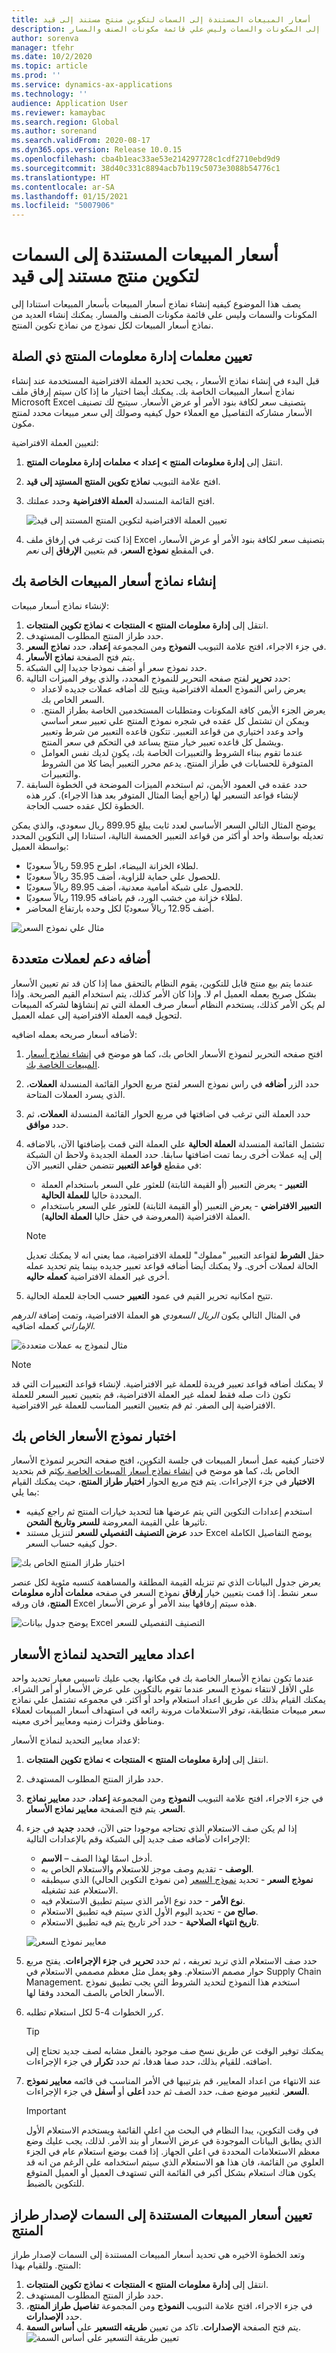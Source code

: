 ```yaml
---
title: أسعار المبيعات المستندة إلى السمات لتكوين منتج مستند إلى قيد
description: يصف هذا الموضوع كيفيه إنشاء نماذج أسعار المبيعات بأسعار المبيعات استنادا إلى المكونات والسمات وليس علي قائمة مكونات الصنف والمسار.
author: sorenva
manager: tfehr
ms.date: 10/2/2020
ms.topic: article
ms.prod: ''
ms.service: dynamics-ax-applications
ms.technology: ''
audience: Application User
ms.reviewer: kamaybac
ms.search.region: Global
ms.author: sorenand
ms.search.validFrom: 2020-08-17
ms.dyn365.ops.version: Release 10.0.15
ms.openlocfilehash: cba4b1eac33ae53e214297728c1cdf2710ebd9d9
ms.sourcegitcommit: 38d40c331c8894acb7b119c5073e3088b54776c1
ms.translationtype: HT
ms.contentlocale: ar-SA
ms.lasthandoff: 01/15/2021
ms.locfileid: "5007906"
---
```

# <a name="attribute-based-sales-prices-for-constraint-based-product-configuration"></a>أسعار المبيعات المستندة إلى السمات لتكوين منتج مستند إلى قيد

يصف هذا الموضوع كيفيه إنشاء نماذج أسعار المبيعات بأسعار المبيعات استنادا إلى المكونات والسمات وليس علي قائمة مكونات الصنف والمسار. يمكنك إنشاء العديد من نماذج أسعار المبيعات لكل نموذج من نماذج تكوين المنتج.

## <a name="set-relevant-product-information-management-parameters"></a>تعيين معلمات إدارة معلومات المنتج ذي الصلة

قبل البدء في إنشاء نماذج الأسعار ، يجب تحديد العملة الافتراضية المستخدمة عند إنشاء نماذج أسعار المبيعات الخاصة بك. يمكنك أيضا اختيار ما إذا كان سيتم إرفاق ملف Microsoft Excel بتصنيف سعر لكافة بنود الأمر أو عرض الأسعار. سيتيح لك تصنيف الأسعار مشاركه التفاصيل مع العملاء حول كيفيه وصولك إلى سعر مبيعات محدد لمنتج مكون.

لتعيين العملة الافتراضية:

1. انتقل إلى **إدارة معلومات المنتج \> إعداد \> معلمات إدارة معلومات المنتج**.
1. افتح علامة التبويب **نماذج تكوين المنتج المستنِد إلى قيد**.
1. افتح القائمة المنسدلة **العملة الافتراضية** وحدد عملتك.

    ![تعيين العملة الافتراضية لتكوين المنتج المستند إلى قيد](media/prod-config-currency.png "تعيين العملة الافتراضية لتكوين المنتج المستند إلى قيد")

1. إذا كنت ترغب في إرفاق ملف Excel بتصنيف سعر لكافة بنود الأمر أو عرض الأسعار، في المقطع **نموذج السعر**، قم بتعيين **الإرفاق** إلى *نعم*.

## <a name="build-your-sales-price-models"></a><a name="build-price-model"></a>إنشاء نماذج أسعار المبيعات الخاصة بك

لإنشاء نماذج أسعار مبيعات:

1. انتقل إلى **إدارة معلومات المنتج \> المنتجات \> نماذج تكوين المنتجات**.
1. حدد طراز المنتج المطلوب المستهدف.
1. في جزء الاجراء، افتح علامة التبويب **النموذج** ومن المجموعة **إعداد**، حدد **نماذج السعر**.
1. يتم فتح الصفحة **نماذج الأسعار**.
1. حدد نموذج سعر أو أضف نموذجا جديدا إلى الشبكة.
1. حدد **تحرير** لفتح صفحه التحرير للنموذج المحدد، والذي يوفر الميزات التالية:
    - يعرض راس النموذج العملة الافتراضية ويتيح لك أضافه عملات جديده لاعداد السعر الخاص بك.
    - يعرض الجزء الأيمن كافة المكونات ومتطلبات المستخدمين الخاصة بطراز المنتج. ويمكن ان تشتمل كل عقده في شجره نموذج المنتج علي تعبير سعر أساسي واحد وعدد اختياري من قواعد التعبير. تتكون قاعده التعبير من شرط وتعبير ويشمل كل قاعده تعبير خيار منتج يساعد في التحكم في سعر المنتج.
    - عندما تقوم ببناء الشروط والتعبيرات الخاصة بك، يكون لديك نفس العوامل المتوفرة للحسابات في طراز المنتج. يدعم محرر التعبير أيضا كلا من الشروط والتعبيرات.
1. حدد عقده في العمود الأيمن، ثم استخدم الميزات الموضحة في الخطوة السابقة لإنشاء قواعد التسعير لها (راجع أيضا المثال المتوفر بعد هذا الاجراء). كرر هذه الخطوة لكل عقده حسب الحاجة.

يوضح المثال التالي السعر الأساسي لعدد ثابت يبلغ 899.95 ريال سعودي، والذي يمكن تعديله بواسطة واحد أو أكثر من قواعد التعبير الخمسة التالية، استنادا إلى التكوين المحدد بواسطة العميل:

- لطلاء الخزانة البيضاء، اطرح 59.95 ريالاً سعوديًا.
- للحصول علي حماية للزاوية، أضف 35.95 ريالاً سعوديًا.
- للحصول على شبكة أمامية معدنية، أضف 89.95 ريالاً سعوديًا.
- لطلاء خزانة من خشب الورد، قم باضافه 119.95 ريالاً سعوديًا.
- أضف 12.95 ريالاً سعوديًا لكل وحده بارتفاع المحاضر.

![مثال علي نموذج السعر](media/prod-config-rules-example.png "مثال علي نموذج السعر")

## <a name="add-support-for-multiple-currencies"></a>أضافه دعم لعملات متعددة

عندما يتم بيع منتج قابل للتكوين، يقوم النظام بالتحقق مما إذا كان قد تم تعيين الأسعار بشكل صريح بعمله العميل ام لا. وإذا كان الأمر كذلك، يتم استخدام القيم الصريحة. وإذا لم يكن الأمر كذلك، يستخدم النظام أسعار صرف العملة التي تم إنشاؤها لشركه المبيعات لتحويل قيمه العملة الافتراضية إلى عمله العميل.

لأضافه أسعار صريحه بعمله اضافيه:

1. افتح صفحه التحرير لنموذج الأسعار الخاص بك، كما هو موضح في [إنشاء نماذج أسعار المبيعات الخاصة بك](#build-price-model).
1. حدد الزر **أضافه** في راس نموذج السعر لفتح مربع الحوار القائمة المنسدلة **العملات**، الذي يسرد العملات المتاحة.
1. حدد العملة التي ترغب في اضافتها في مربع الحوار القائمة المنسدلة **العملات**،  ثم حدد **موافق**.
1. تشتمل القائمة المنسدلة **العملة الحالية** علي العملة التي قمت بإضافتها الآن، بالاضافه إلى إيه عملات أخرى ربما تمت اضافتها سابقا. حدد العملة الجديدة ولاحظ ان الشبكة في مقطع **قواعد التعبير** تتضمن حقلي التعبير الآن:
    - **التعبير** - يعرض التعبير (أو القيمة الثابتة) للعثور علي السعر باستخدام العملة المحددة حاليا **للعملة الحالية**.
    - **التعبير الافتراضي** - يعرض التعبير (أو القيمة الثابتة) للعثور علي السعر باستخدام العملة الافتراضية (المعروضة في حقل حاليا **العملة الحالية**).

    > [!NOTE]
    > حقل **الشرط** لقواعد التعبير "مملوك" للعملة الافتراضية، مما يعني انه لا يمكنك تعديل الحالة لعملات أخرى. ولا يمكنك أيضا أضافه قواعد تعبير جديده بينما يتم تحديد عمله أخرى غير العملة الافتراضية **كعمله حاليه**.
1. تتيح امكانيه تحرير القيم في عمود **التعبير** حسب الحاجة للعملة الحالية.

في المثال التالي يكون _الريال السعودي_ هو العملة الافتراضية، وتمت إضافة _الدرهم الإماراتي_ كعمله اضافيه.

![مثال لنموذج به عملات متعددة](media/prod-config-rules-currency-example.png "مثال لنموذج به عملات متعددة")

> [!NOTE]
> لا يمكنك أضافه قواعد تعبير فريدة للعملة غير الافتراضية. لإنشاء قواعد التعبيرات التي قد تكون ذات صله فقط لعمله غير العملة الافتراضية، قم بتعيين تعبير السعر للعملة الافتراضية إلى الصفر. ثم قم بتعيين التعبير المناسب للعملة غير الافتراضية.

## <a name="test-your-price-model"></a>اختبار نموذج الأسعار الخاص بك

لاختبار كيفيه عمل أسعار المبيعات في جلسة التكوين، افتح صفحه التحرير لنموذج الأسعار الخاص بك، كما هو موضح في [إنشاء نماذج أسعار المبيعات الخاصة بك](#build-price-model)ثم قم بتحديد **الاختبار** في جزء الإجراءات. يتم فتح مربع الحوار **اختبار طراز المنتج**، حيث يمكنك القيام بما يلي:

- استخدم إعدادات التكوين التي يتم عرضها هنا لتحديد خيارات المنتج ثم راجع كيفيه تاثيرها علي القيمة المعروضة **للسعر وتاريخ الشحن**.
- حدد **عرض التصنيف التفصيلي للسعر** لتنزيل مستند Excel يوضح التفاصيل الكاملة حول كيفيه حساب السعر.

![اختبار طراز المنتج الخاص بك](media/prod-config-test.png "اختبار طراز المنتج الخاص بك")

يعرض جدول البيانات الذي تم تنزيله القيمة المطلقة والمساهمة كنسبه مئوية لكل عنصر سعر نشط. إذا قمت بتعيين خيار **إرفاق** نموذج السعر في صفحه **معلمات أداره معلومات المنتج**، فان ورقه Excel هذه سيتم إرفاقها ببند الأمر أو عرض الأسعار.

![يوضح جدول بيانات Excel التصنيف التفصيلي للسعر](media/prod-config-excel-example.png "يوضح جدول بيانات Excel التصنيف التفصيلي للسعر")

## <a name="set-up-selection-criteria-for-price-models"></a>اعداد معايير التحديد لنماذج الأسعار

عندما تكون نماذج الأسعار الخاصة بك في مكانها، يجب عليك تاسيس معيار تحديد واحد علي الأقل لانتقاء نموذج السعر عندما تقوم بالتكوين علي عرض الأسعار أو أمر الشراء. يمكنك القيام بذلك عن طريق اعداد استعلام واحد أو أكثر. في مجموعه تشتمل علي نماذج سعر مبيعات متطابقة، توفر الاستعلامات مرونة رائعه في استهداف أسعار المبيعات لعملاء ومناطق وفترات زمنيه ومعايير أخرى معينه.

لاعداد معايير التحديد لنماذج الأسعار:

1. انتقل إلى **إدارة معلومات المنتج \> المنتجات \> نماذج تكوين المنتجات**.
1. حدد طراز المنتج المطلوب المستهدف.
1. في جزء الاجراء، افتح علامة التبويب **النموذج** ومن المجموعة **إعداد**، حدد **معايير نماذج السعر**. يتم فتح الصفحة **معايير نماذج الأسعار**.
1. إذا لم يكن صف الاستعلام الذي تحتاجه موجودا حتى الآن، فحدد **جديد** في جزء الإجراءات لأضافه صف جديد إلى الشبكة وقم بالإعدادات التالية:
    - **الاسم‏‎** – أدخل اسمًا لهذا الصف.
    - **الوصف** - تقديم وصف موجز للاستعلام والاستعلام الخاص به.
    - **نموذج السعر** - تحديد [نموذج السعر](#build-price-model) (من نموذج التكوين الحالي) الذي سيطبقه الاستعلام عند تشغيله.
    - **نوع الأمر** - حدد نوع الأمر الذي سيتم تطبيق الاستعلام فيه.
    - **صالح من** - تحديد اليوم الأول الذي سيتم فيه تطبيق الاستعلام.
    - **تاريخ انتهاء الصلاحية** - حدد آخر تاريخ يتم فيه تطبيق الاستعلام.

    ![معايير نموذج السعر](media/prod-config-price-model-criteria.png "معايير نموذج السعر")

1. حدد صف الاستعلام الذي تريد تعريفه ، ثم حدد **تحرير** في **جزء الإجراءات**. يفتح مربع حوار مصمم الاستعلام. وهو يعمل مثل معظم مصممي الاستعلام في Supply Chain Management. استخدم هذا النموذج لتحديد الشروط التي يجب تطبيق نموذج الأسعار الخاص بالصف المحدد وفقا لها.

1. كرر الخطوات 4-5 لكل استعلام تطلبه.
    > [!TIP]
    > يمكنك توفير الوقت عن طريق نسخ صف موجود بالفعل مشابه لصف جديد تحتاج إلى اضافته. للقيام بذلك، حدد صفا هدفا، ثم حدد **تكرار** في جزء الإجراءات.

1. عند الانتهاء من اعداد المعايير، قم بترتيبها في الأمر المناسب في قائمه **معايير نموذج السعر**. لتغيير موضع صف، حدد الصف ثم حدد **اعلى** أو **أسفل** في جزء الإجراءات.

    > [!IMPORTANT]
    > في وقت التكوين، يبدا النظام في البحث من اعلي القائمة ويستخدم الاستعلام الأول الذي يطابق البيانات الموجودة في عرض الأسعار أو بند الأمر. لذلك، يجب عليك وضع معظم الاستعلامات المحددة في اعلي الجهاز. إذا قمت بوضع استعلام عام في الجزء العلوي من القائمة، فان هذا هو الاستعلام الذي سيتم استخدامه علي الرغم من انه قد يكون هناك استعلام بشكل أكبر في القائمة التي تستهدف العميل أو العميل المتوقع للتكوين بالضبط.

## <a name="set-attribute-based-sales-prices-for-the-product-model-version"></a>تعيين أسعار المبيعات المستندة إلى السمات لإصدار طراز المنتج

وتعد الخطوة الاخيره هي تحديد أسعار المبيعات المستندة إلى السمات لإصدار طراز المنتج. وللقيام بهذا:

1. انتقل إلى **إدارة معلومات المنتج \> المنتجات \> نماذج تكوين المنتجات**.
1. حدد طراز المنتج المطلوب المستهدف.
1. في جزء الاجراء، افتح علامة التبويب **النموذج** ومن المجموعة **تفاصيل طراز المنتج**، حدد **الإصدارات**.
1. يتم فتح الصفحة **الإصدارات**. تاكد من تعيين **طريقه التسعير** علي **أساس السمة**.
    ![تعيين طريقة التسعير على أساس السمة](media/prod-config-versions.png "تعيين طريقة التسعير على أساس السمة")
